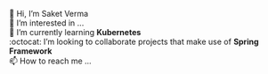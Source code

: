 <ul style="list-style: none;">
<li>👋 Hi, I’m Saket Verma</li>
<li>👀 I’m interested in ...</li>
<li>🌱 I’m currently learning <strong>Kubernetes</strong></li>
<li>:octocat: I’m looking to collaborate projects that make use of <strong>Spring Framework</strong></li>  
<li>📫 How to reach me ...</li>
</ul>

<!---
illuvium37/illuvium37 is a ✨ special ✨ repository because its `README.md` (this file) appears on your GitHub profile.
You can click the Preview link to take a look at your changes.
--->
